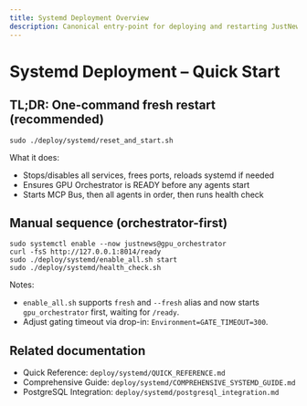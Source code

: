 ```yaml
---
title: Systemd Deployment Overview
description: Canonical entry-point for deploying and restarting JustNews with systemd
---
```


# Systemd Deployment – Quick Start

## TL;DR: One-command fresh restart (recommended)

```
sudo ./deploy/systemd/reset_and_start.sh
```

What it does:
- Stops/disables all services, frees ports, reloads systemd if needed
- Ensures GPU Orchestrator is READY before any agents start
- Starts MCP Bus, then all agents in order, then runs health check

## Manual sequence (orchestrator-first)

```
sudo systemctl enable --now justnews@gpu_orchestrator
curl -fsS http://127.0.0.1:8014/ready
sudo ./deploy/systemd/enable_all.sh start
sudo ./deploy/systemd/health_check.sh
```

Notes:
- `enable_all.sh` supports `fresh` and `--fresh` alias and now starts `gpu_orchestrator` first, waiting for `/ready`.
- Adjust gating timeout via drop-in: `Environment=GATE_TIMEOUT=300`.

## Related documentation
- Quick Reference: `deploy/systemd/QUICK_REFERENCE.md`
- Comprehensive Guide: `deploy/systemd/COMPREHENSIVE_SYSTEMD_GUIDE.md`
- PostgreSQL Integration: `deploy/systemd/postgresql_integration.md`

